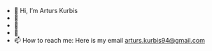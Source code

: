 - 👋 Hi, I’m Arturs Kurbis
- 👀
- 🌱 
- 💞️ 
- 📫 How to reach me: Here is my email arturs.kurbis94@gmail.com 

<!---
Kurbis12/Kurbis12 is a ✨ special ✨ repository because its `README.md` (this file) appears on your GitHub profile.
You can click the Preview link to take a look at your changes.
--->
